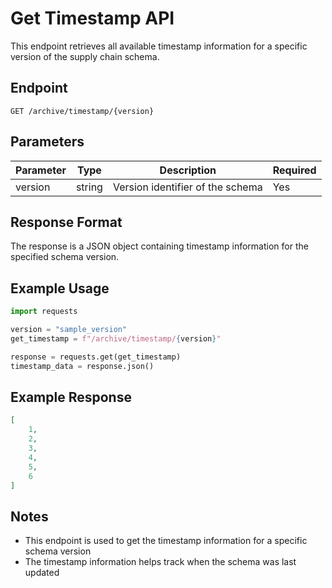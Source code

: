 # Get Timestamp API

This endpoint retrieves all available timestamp information for a specific version of the supply chain schema.

## Endpoint

```
GET /archive/timestamp/{version}
```

## Parameters

| Parameter | Type   | Description                    | Required |
|-----------|--------|--------------------------------|----------|
| version   | string | Version identifier of the schema| Yes      |

## Response Format

The response is a JSON object containing timestamp information for the specified schema version.

## Example Usage

```python
import requests

version = "sample_version"
get_timestamp = f"/archive/timestamp/{version}"

response = requests.get(get_timestamp)
timestamp_data = response.json()
```

## Example Response

```json
[
    1,
    2,
    3,
    4,
    5,
    6
]
```

## Notes
- This endpoint is used to get the timestamp information for a specific schema version
- The timestamp information helps track when the schema was last updated
